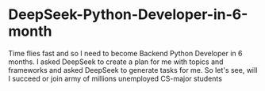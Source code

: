 # DeepSeek-Python-Developer-in-6-month
Time flies fast and so I need to become Backend Python Developer in 6 months. I asked DeepSeek to create a plan for me with topics and frameworks and asked DeepSeek to generate tasks for me. So let's see, will I succeed or join army of millions unemployed CS-major students
